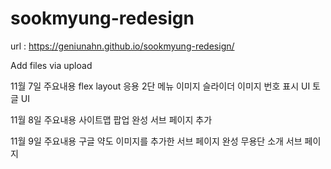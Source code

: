 # sookmyung-redesign

url :
https://geniunahn.github.io/sookmyung-redesign/

Add files via upload

11월 7일
주요내용
flex layout 응용
2단 메뉴
이미지 슬라이더
이미지 번호 표시 UI
토글 UI

11월 8일
주요내용
사이트맵 팝업 완성
서브 페이지 추가


11월 9일
주요내용
구글 약도 이미지를 추가한 서브 페이지 완성
무용단 소개 서브 페이지 
